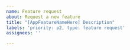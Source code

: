 ```yaml
---
name: Feature request
about: Request a new feature
title: "[AppFeatureNameHere] Description"
labels: 'priority: p2, type: feature request'
assignees: ''

---
```



